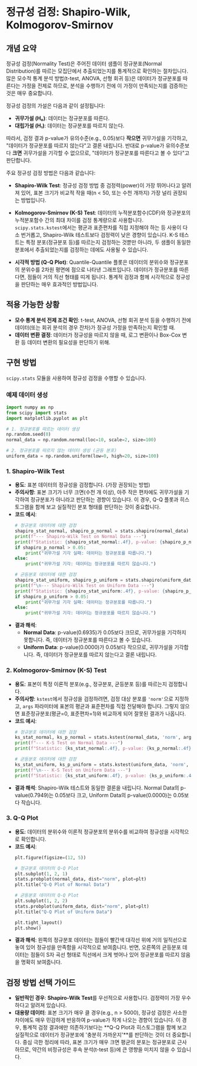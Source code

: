 
# 정규성 검정: Shapiro-Wilk, Kolmogorov-Smirnov

## 개념 요약

정규성 검정(Normality Test)은 주어진 데이터 샘플이 정규분포(Normal Distribution)를 따르는 모집단에서 추출되었는지를 통계적으로 확인하는 절차입니다. 많은 모수적 통계 분석 방법(t-test, ANOVA, 선형 회귀 등)은 데이터가 정규분포를 따른다는 가정을 전제로 하므로, 분석을 수행하기 전에 이 가정이 만족되는지를 검증하는 것은 매우 중요합니다.

정규성 검정의 가설은 다음과 같이 설정됩니다:
- **귀무가설 (H₀)**: 데이터는 정규분포를 따른다.
- **대립가설 (H₁)**: 데이터는 정규분포를 따르지 않는다.

따라서, 검정 결과 p-value가 유의수준(e.g., 0.05)보다 **작으면** 귀무가설을 기각하고, "데이터가 정규분포를 따르지 않는다"고 결론 내립니다. 반대로 p-value가 유의수준보다 **크면** 귀무가설을 기각할 수 없으므로, "데이터가 정규분포를 따른다고 볼 수 있다"고 판단합니다.

주요 정규성 검정 방법은 다음과 같습니다:

- **Shapiro-Wilk Test**: 정규성 검정 방법 중 검정력(power)이 가장 뛰어나다고 알려져 있어, 표본 크기가 비교적 작을 때(n < 50, 또는 수천 개까지) 가장 널리 권장되는 방법입니다.

- **Kolmogorov-Smirnov (K-S) Test**: 데이터의 누적분포함수(CDF)와 정규분포의 누적분포함수 간의 최대 차이를 검정 통계량으로 사용합니다. `scipy.stats.kstest`에서는 평균과 표준편차를 직접 지정해야 하는 등 사용이 다소 번거롭고, Shapiro-Wilk 테스트보다 검정력이 낮은 경향이 있습니다. K-S 테스트는 특정 분포(정규분포 등)를 따르는지 검정하는 것뿐만 아니라, 두 샘플이 동일한 분포에서 추출되었는지를 검정하는 데에도 사용될 수 있습니다.

- **시각적 방법 (Q-Q Plot)**: Quantile-Quantile 플롯은 데이터의 분위수와 정규분포의 분위수를 2차원 평면에 점으로 나타낸 그래프입니다. 데이터가 정규분포를 따른다면, 점들이 거의 직선 형태를 띠게 됩니다. 통계적 검정과 함께 시각적으로 정규성을 판단하는 매우 효과적인 방법입니다.

## 적용 가능한 상황

- **모수 통계 분석 전제 조건 확인**: t-test, ANOVA, 선형 회귀 분석 등을 수행하기 전에 데이터(또는 회귀 분석의 경우 잔차)가 정규성 가정을 만족하는지 확인할 때.
- **데이터 변환 결정**: 데이터가 정규성을 따르지 않을 때, 로그 변환이나 Box-Cox 변환 등 데이터 변환의 필요성을 판단하기 위해.

## 구현 방법

`scipy.stats` 모듈을 사용하여 정규성 검정을 수행할 수 있습니다.

### 예제 데이터 생성

```python
import numpy as np
from scipy import stats
import matplotlib.pyplot as plt

# 1. 정규분포를 따르는 데이터 생성
np.random.seed(0)
normal_data = np.random.normal(loc=10, scale=2, size=100)

# 2. 정규분포를 따르지 않는 데이터 생성 (균등 분포)
uniform_data = np.random.uniform(low=0, high=20, size=100)
```

### 1. Shapiro-Wilk Test

- **용도**: 표본 데이터의 정규성을 검정합니다. (가장 권장되는 방법)
- **주의사항**: 표본 크기가 너무 크면(수천 개 이상), 아주 작은 편차에도 귀무가설을 기각하여 정규분포가 아니라고 판단하는 경향이 있습니다. 이 경우, Q-Q 플롯과 히스토그램을 함께 보고 실질적인 분포 형태를 판단하는 것이 중요합니다.
- **코드 예시**:
  ```python
  # 정규분포 데이터에 대한 검정
  shapiro_stat_normal, shapiro_p_normal = stats.shapiro(normal_data)
  print(f"--- Shapiro-Wilk Test on Normal Data ---")
  print(f"Statistic: {shapiro_stat_normal:.4f}, p-value: {shapiro_p_normal:.4f}")
  if shapiro_p_normal > 0.05:
      print("귀무가설 기각 실패: 데이터는 정규분포를 따릅니다.")
  else:
      print("귀무가설 기각: 데이터는 정규분포를 따르지 않습니다.")

  # 균등분포 데이터에 대한 검정
  shapiro_stat_uniform, shapiro_p_uniform = stats.shapiro(uniform_data)
  print(f"\n--- Shapiro-Wilk Test on Uniform Data ---")
  print(f"Statistic: {shapiro_stat_uniform:.4f}, p-value: {shapiro_p_uniform:.4f}")
  if shapiro_p_uniform > 0.05:
      print("귀무가설 기각 실패: 데이터는 정규분포를 따릅니다.")
  else:
      print("귀무가설 기각: 데이터는 정규분포를 따르지 않습니다.")
  ```
- **결과 해석**:
  - **Normal Data**: p-value(0.6935)가 0.05보다 크므로, 귀무가설을 기각하지 못합니다. 즉, 데이터가 정규분포를 따른다고 볼 수 있습니다.
  - **Uniform Data**: p-value(0.0000)가 0.05보다 작으므로, 귀무가설을 기각합니다. 즉, 데이터가 정규분포를 따르지 않는다고 결론 내립니다.

### 2. Kolmogorov-Smirnov (K-S) Test

- **용도**: 표본이 특정 이론적 분포(e.g., 정규분포, 균등분포 등)를 따르는지 검정합니다.
- **주의사항**: `kstest`에서 정규성을 검정하려면, 검정 대상 분포를 `'norm'`으로 지정하고, `args` 파라미터에 표본의 평균과 표준편차를 직접 전달해야 합니다. 그렇지 않으면 표준정규분포(평균=0, 표준편차=1)와 비교하게 되어 잘못된 결과가 나옵니다.
- **코드 예시**:
  ```python
  # 정규분포 데이터에 대한 검정
  ks_stat_normal, ks_p_normal = stats.kstest(normal_data, 'norm', args=(normal_data.mean(), normal_data.std(ddof=1)))
  print(f"--- K-S Test on Normal Data ---")
  print(f"Statistic: {ks_stat_normal:.4f}, p-value: {ks_p_normal:.4f}")

  # 균등분포 데이터에 대한 검정
  ks_stat_uniform, ks_p_uniform = stats.kstest(uniform_data, 'norm', args=(uniform_data.mean(), uniform_data.std(ddof=1)))
  print(f"\n--- K-S Test on Uniform Data ---")
  print(f"Statistic: {ks_stat_uniform:.4f}, p-value: {ks_p_uniform:.4f}")
  ```
- **결과 해석**: Shapiro-Wilk 테스트와 동일한 결론을 내립니다. Normal Data의 p-value(0.7949)는 0.05보다 크고, Uniform Data의 p-value(0.0000)는 0.05보다 작습니다.

### 3. Q-Q Plot

- **용도**: 데이터의 분위수와 이론적 정규분포의 분위수를 비교하여 정규성을 시각적으로 확인합니다.
- **코드 예시**:
  ```python
  plt.figure(figsize=(12, 5))

  # 정규분포 데이터의 Q-Q Plot
  plt.subplot(1, 2, 1)
  stats.probplot(normal_data, dist="norm", plot=plt)
  plt.title("Q-Q Plot of Normal Data")

  # 균등분포 데이터의 Q-Q Plot
  plt.subplot(1, 2, 2)
  stats.probplot(uniform_data, dist="norm", plot=plt)
  plt.title("Q-Q Plot of Uniform Data")

  plt.tight_layout()
  plt.show()
  ```
- **결과 해석**: 왼쪽의 정규분포 데이터는 점들이 빨간색 대각선 위에 거의 일직선으로 놓여 있어 정규성을 만족함을 시각적으로 보여줍니다. 반면, 오른쪽의 균등분포 데이터는 점들이 S자 곡선 형태로 직선에서 크게 벗어나 있어 정규분포를 따르지 않음을 명확히 보여줍니다.

## 검정 방법 선택 가이드

- **일반적인 경우**: **Shapiro-Wilk Test**를 우선적으로 사용합니다. 검정력이 가장 우수하다고 알려져 있습니다.
- **대용량 데이터**: 표본 크기가 매우 클 경우(e.g., n > 5000), 정규성 검정은 사소한 차이에도 매우 민감하게 반응하여 p-value가 작게 나오는 경향이 있습니다. 이 경우, 통계적 검정 결과에만 의존하기보다는 **Q-Q Plot과 히스토그램을 함께 보고 실질적으로 데이터가 정규분포에 '충분히 가까운지'**를 판단하는 것이 더 중요합니다. 중심 극한 정리에 따라, 표본 크기가 매우 크면 평균의 분포는 정규분포로 근사하므로, 약간의 비정규성은 후속 분석(t-test 등)에 큰 영향을 미치지 않을 수 있습니다.
